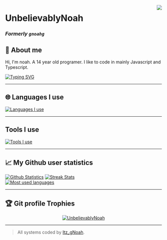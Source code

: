 <a href="https://discord.com/users/660930457575096330"><img align="right" src="https://lanyard-profile-readme.vercel.app/api/660930457575096330?idleMessage=Doing%20something%20else%20right%20now...&hideBadges=false"></a>

# UnbelievablyNoah
### *Formerly `gnoahg`*

## :pencil: About me
Hi, I'm noah. A 14 year old programer. I like to code in mainly Javascript and Typescript.

[![Typing SVG](https://readme-typing-svg.demolab.com?font=Comic+Sans&duration=10000&pause=10&color=FF4151&width=435&lines=guh;bruhcat;ca1)](https://git.io/typing-svg)

---

## :globe_with_meridians: Languages I use 
[![Languages I use](https://skillicons.dev/icons?i=js,html,css,md,lua,nodejs,go,ts)](https://skillicons.dev)


---

##  Tools I use 
[![Tools I use](https://skillicons.dev/icons?i=heroku,github,git,mongodb,nextjs,vercel,figma,express,docker)](https://skillicons.dev)

---

## :chart_with_upwards_trend: My Github user statistics
[![Github Statistics](https://github-readme-stats.vercel.app/api?username=UnbelievablyNoah&show_icons=true&theme=dracula&locale=en)](https://github.com/anuraghazra/github-readme-stats)
[![Streak Stats](https://github-readme-streak-stats.herokuapp.com/?user=UnbelievablyNoah&show_icons=true&locale=en&theme=dracula)](https://github.com/anuraghazra/github-readme-stats)
</br>
[![Most used languages](https://github-readme-stats.vercel.app/api/top-langs/?username=UnbelievablyNoah&langs_count=10&locale=en&theme=dracula)](https://github.com/anuraghazra/github-readme-stats)

---

## :trophy: Git profile Trophies

<p align="center"> <a href="https://github.com/ryo-ma/github-profile-trophy"><img src="https://github-profile-trophy.vercel.app/?username=UnbelievablyNoah&layout=compact&theme=dracula" alt="UnbelievablyNoah" /></a> </p>

---

> All systems coded by [Itz_gNoah](https://github.com/UnbelievablyNoah).
